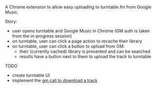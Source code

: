 A Chrome extension to allow easy uploading to turntable.fm from Google Music.

Story:
* user opens turntable and Google Music in Chrome (GM auth is taken from the in-progress session)
* on turntable, user can click a page action to recache their library
* on turntable, user can click a button to upload from GM:
  * their (currently cached) library is presented and can be searched
  * results have a button next to them to upload the track to turntable

TODO
* create turntable UI
* implement the [gm call to download a track](https://github.com/simon-weber/Unofficial-Google-Music-API/blob/develop/gmusicapi/protocol/webclient.py#L454)
